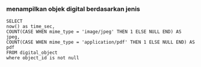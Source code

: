 
### menampilkan objek digital berdasarkan jenis
```
SELECT
now() as time_sec,
COUNT(CASE WHEN mime_type = 'image/jpeg' THEN 1 ELSE NULL END) AS jpeg,
COUNT(CASE WHEN mime_type = 'application/pdf' THEN 1 ELSE NULL END) AS pdf
FROM digital_object
where object_id is not null
```